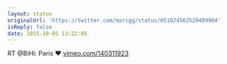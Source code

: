 ```yaml
---
layout: status
originalUrl: 'https://twitter.com/marcgg/status/651024562520489984'
isReply: false
date: 2015-10-05 13:22:05
---
```


RT @BiHi: Paris ❤️
[vimeo.com/140311923](https://vimeo.com/140311923)
